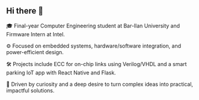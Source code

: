 ## Hi there 👋

🎓 Final-year Computer Engineering student at Bar-Ilan University and Firmware Intern at Intel.

⚙️ Focused on embedded systems, hardware/software integration, and power-efficient design.

🛠️ Projects include ECC for on-chip links using Verilog/VHDL and a smart parking IoT app with React Native and Flask.

🚀 Driven by curiosity and a deep desire to turn complex ideas into practical, impactful solutions.
